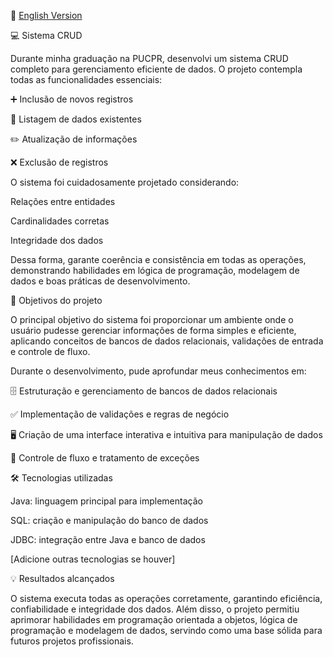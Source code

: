 📘 [English Version](Readme.md)

💻 Sistema CRUD

Durante minha graduação na PUCPR, desenvolvi um sistema CRUD completo para gerenciamento eficiente de dados. O projeto contempla todas as funcionalidades essenciais:

➕ Inclusão de novos registros

📄 Listagem de dados existentes

✏️ Atualização de informações

❌ Exclusão de registros

O sistema foi cuidadosamente projetado considerando:

Relações entre entidades

Cardinalidades corretas

Integridade dos dados

Dessa forma, garante coerência e consistência em todas as operações, demonstrando habilidades em lógica de programação, modelagem de dados e boas práticas de desenvolvimento.

🎯 Objetivos do projeto

O principal objetivo do sistema foi proporcionar um ambiente onde o usuário pudesse gerenciar informações de forma simples e eficiente, aplicando conceitos de bancos de dados relacionais, validações de entrada e controle de fluxo.

Durante o desenvolvimento, pude aprofundar meus conhecimentos em:

🗄️ Estruturação e gerenciamento de bancos de dados relacionais

✅ Implementação de validações e regras de negócio

🖥️ Criação de uma interface interativa e intuitiva para manipulação de dados

🔄 Controle de fluxo e tratamento de exceções

🛠️ Tecnologias utilizadas

Java: linguagem principal para implementação

SQL: criação e manipulação do banco de dados

JDBC: integração entre Java e banco de dados

[Adicione outras tecnologias se houver]

💡 Resultados alcançados

O sistema executa todas as operações corretamente, garantindo eficiência, confiabilidade e integridade dos dados. Além disso, o projeto permitiu aprimorar habilidades em programação orientada a objetos, lógica de programação e modelagem de dados, servindo como uma base sólida para futuros projetos profissionais.